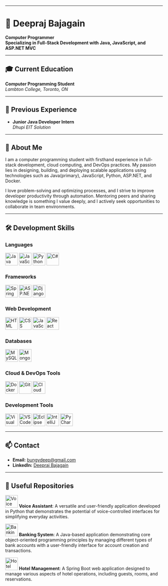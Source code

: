 
---

# 🌟 Deepraj Bajagain

**Computer Programmer**  
**Specializing in Full-Stack Development with Java, JavaScript, and ASP.NET MVC**

---

## 🎓 Current Education
**Computer Programming Student**  
*Lambton College, Toronto, ON*

---

## 💼 Previous Experience
- **Junior Java Developer Intern**  
  *Dhupi EIT Solution*

---

## 🌟 About Me
I am a computer programming student with firsthand experience in full-stack development, cloud computing, and DevOps practices. My passion lies in designing, building, and deploying scalable applications using technologies such as Java(primary), JavaScript, Python, ASP.NET, and Docker.

I love problem-solving and optimizing processes, and I strive to improve developer productivity through automation. Mentoring peers and sharing knowledge is something I value deeply, and I actively seek opportunities to collaborate in team environments.

---

## 🛠 Development Skills

### Languages
<p>
  <img src="https://img.icons8.com/color/48/000000/java-coffee-cup-logo.png" alt="Java" width="40" height="40"/>
  <img src="https://img.icons8.com/color/48/000000/javascript.png" alt="JavaScript" width="40" height="40"/>
  <img src="https://img.icons8.com/color/48/000000/python.png" alt="Python" width="40" height="40"/>
  <img src="https://img.icons8.com/color/48/000000/c-sharp-logo.png" alt="C#" width="40" height="40"/>
</p>

### Frameworks
<p>
  <img src="https://img.icons8.com/color/48/000000/spring-logo.png" alt="Spring" width="40" height="40"/>
  <img src="https://img.icons8.com/color/48/000000/visual-studio.png" alt="ASP.NET Core" width="40" height="40"/>
  <img src="https://img.icons8.com/color/48/000000/django.png" alt="Django" width="40" height="40"/>
</p>

### Web Development
<p>
  <img src="https://img.icons8.com/color/48/000000/html-5.png" alt="HTML" width="40" height="40"/>
  <img src="https://img.icons8.com/color/48/000000/css3.png" alt="CSS" width="40" height="40"/>
  <img src="https://img.icons8.com/color/48/000000/javascript.png" alt="JavaScript" width="40" height="40"/>
  <img src="https://img.icons8.com/color/48/000000/react-native.png" alt="React" width="40" height="40"/>
</p>

### Databases
<p>
  <img src="https://img.icons8.com/color/48/000000/mysql-logo.png" alt="MySQL" width="40" height="40"/>
  <img src="https://img.icons8.com/color/48/000000/mongodb.png" alt="MongoDB" width="40" height="40"/>
</p>

### Cloud & DevOps Tools
<p>
  <img src="https://img.icons8.com/color/48/000000/docker.png" alt="Docker" width="40" height="40"/>
  <img src="https://img.icons8.com/color/48/000000/git.png" alt="Git" width="40" height="40"/>
  <img src="https://img.icons8.com/color/48/000000/cloud.png" alt="Cloud Computing" width="40" height="40"/>
</p>

### Development Tools
<p>
  <img src="https://img.icons8.com/color/48/000000/visual-studio.png" alt="Visual Studio" width="40" height="40"/>
  <img src="https://img.icons8.com/color/48/000000/visual-studio-code-2019.png" alt="VS Code" width="40" height="40"/>
  <img src="https://img.icons8.com/color/48/000000/eclipse.png" alt="Eclipse" width="40" height="40"/>
  <img src="https://img.icons8.com/color/48/000000/intellij-idea.png" alt="IntelliJ IDEA" width="40" height="40"/>
  <img src="https://img.icons8.com/color/48/000000/pycharm.png" alt="PyCharm" width="40" height="40"/>
</p>

---

## 📫 Contact
- **Email:** [bungydeep@gmail.com](mailto:bungydeep@gmail.com)
- **LinkedIn:** [Deepraj Bajagain](https://www.linkedin.com/in/deepraj-bajagain)

---

## 📁 Useful Repositories
<p>
  <img src="https://img.icons8.com/color/48/000000/python.png" alt="Voice Assistant" width="40" height="40"/> 
  <strong>Voice Assistant</strong>: A versatile and user-friendly application developed in Python that demonstrates the potential of voice-controlled interfaces for simplifying everyday activities.
</p>
<p>
  <img src="https://img.icons8.com/color/48/000000/java-coffee-cup-logo.png" alt="Banking System" width="40" height="40"/> 
  <strong>Banking System</strong>: A Java-based application demonstrating core object-oriented programming principles by managing different types of bank accounts with a user-friendly interface for account creation and transactions.
</p>
<p>
  <img src="https://img.icons8.com/color/48/000000/spring-logo.png" alt="Hotel Management" width="40" height="40"/> 
  <strong>Hotel Management</strong>: A Spring Boot web application designed to manage various aspects of hotel operations, including guests, rooms, and reservations.
</p>

